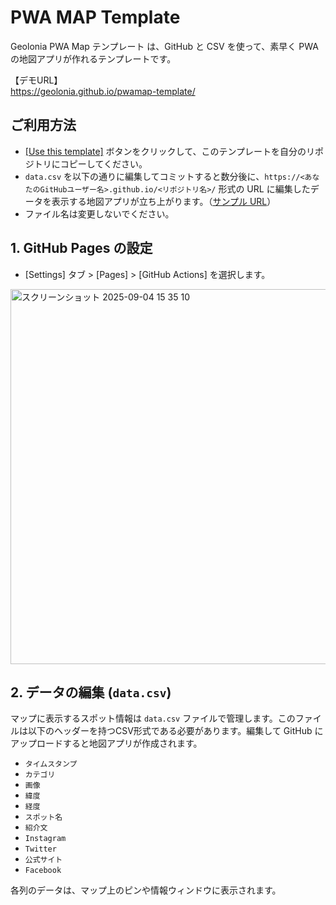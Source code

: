# PWA MAP Template

Geolonia PWA Map テンプレート は、GitHub と CSV を使って、素早く PWA の地図アプリが作れるテンプレートです。

【デモURL】  
https://geolonia.github.io/pwamap-template/

## ご利用方法

* [[Use this template]](https://github.com/geolonia/pwamap-template/generate) ボタンをクリックして、このテンプレートを自分のリポジトリにコピーしてください。
* `data.csv` を以下の通りに編集してコミットすると数分後に、`https://<あなたのGitHubユーザー名>.github.io/<リポジトリ名>/` 形式の URL に編集したデータを表示する地図アプリが立ち上がります。（[サンプル URL](https://geolonia.github.io/pwamap-template/)）
* ファイル名は変更しないでください。

## 1. GitHub Pages の設定

* [Settings] タブ > [Pages] > [GitHub Actions] を選択します。
<img width="600" alt="スクリーンショット 2025-09-04 15 35 10" src="https://github.com/user-attachments/assets/6fb61958-8038-422f-9a75-9a212f9abc54" />

## 2. データの編集 (`data.csv`)

マップに表示するスポット情報は `data.csv` ファイルで管理します。このファイルは以下のヘッダーを持つCSV形式である必要があります。編集して GitHub にアップロードすると地図アプリが作成されます。

*   `タイムスタンプ`
*   `カテゴリ`
*   `画像`
*   `緯度`
*   `経度`
*   `スポット名`
*   `紹介文`
*   `Instagram`
*   `Twitter`
*   `公式サイト`
*   `Facebook`

各列のデータは、マップ上のピンや情報ウィンドウに表示されます。
